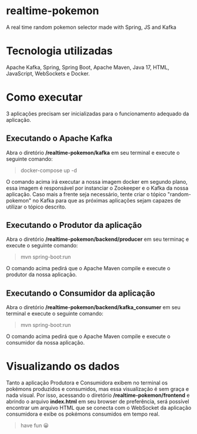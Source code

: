 # realtime-pokemon
 A real time random pokemon selector made with Spring, JS and Kafka

# Tecnologia utilizadas

Apache Kafka, Spring, Spring Boot, Apache Maven, Java 17, HTML, JavaScript, WebSockets e Docker.

# Como executar

3 aplicações precisam ser inicializadas para o funcionamento adequado da aplicação.

## Executando o Apache Kafka

Abra o diretório **/realtime-pokemon/kafka** em seu terminal e execute o seguinte comando:

> docker-compose up -d

O comando acima irá executar a nossa imagem docker em segundo plano, essa imagem é responsável por instanciar o Zookeeper e o Kafka da nossa aplicação. Caso mais a frente seja necessário, tente criar o tópico "random-pokemon" no Kafka para que as próximas aplicações sejam capazes de utilizar o tópico descrito.

## Executando o Produtor da aplicação

Abra o diretório **/realtime-pokemon/backend/producer** em seu terminaç e execute o seguinte comando:

> mvn spring-boot:run

O comando acima pedirá que o Apache Maven compile e execute o produtor da nossa aplicação.

## Executando o Consumidor da aplicação

Abra o diretório **/realtime-pokemon/backend/kafka_consumer** em seu terminal e execute o seguinte comando:

> mvn spring-boot:run

O comando acima pedirá que o Apache Maven compile e execute o consumidor da nossa aplicação.

# Visualizando os dados

Tanto a aplicação Produtora e Consumidora exibem no terminal os pokémons produzidos e consumidos, mas essa visualização é sem graça e nada visual. Por isso, acessando o diretório **/realtime-pokemon/frontend** e abrindo o arquivo **index.html** em seu browser de preferência, será possível encontrar um arquivo HTML que se conecta com o WebSocket da aplicação consumidora e exibe os pokémons consumidos em tempo real.


> have fun 😀
